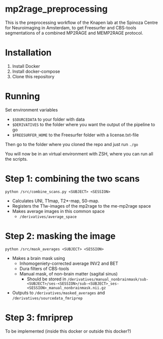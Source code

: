 # mp2rage_preprocessing

This is the preprocessing workflow of the Knapen lab at the Spinoza Centre for
Neuroimaging in Amsterdam, to get Freesurfer and CBS-tools segmentations of a combined
 MP2RAGE and MEMP2RAGE protocol.

# Installation
1) Install Docker
2) Install docker-compose
3) Clone this repository

# Running
Set environment variables 
 * `$SOURCEDATA` to your folder with data
 * `$DERIVATIVES` to the folder where you want the output of the pipeline to go
 * `$FREESURFER_HOME` to the Freesurfer folder with a license.txt-file

Then go to the folder where you cloned the repo and just run
`./go`

You will now be in an virtual environment with ZSH, where you can run all the scripts.

# Step 1: combining the two scans

`python /src/combine_scans.py <SUBJECT> <SESSION>`

 * Calculates UNI, T1map, T2\*-map, S0-map.
 * Registers the T1w-images of the mp2rage to the me-mp2rage space
 * Makes average images in this common space
	 * `/derivatives/average_space`

# Step 2: masking the image

`python /src/mask_averages <SUBJECT> <SESSION>`

 * Makes a brain mask using
   * Inhomogeniety-corrected average INV2 and BET
   * Dura filters of CBS-tools
   * Manual mask, of non-brain matter (sagital sinus)
     * Should be stored in `/derivatives/manual_nonbrainmask/sub-<SUBJECT>/ses-<SESSION>/sub-<SUBJECT>_ses-<SESSION>_manual_nonbrainmask.nii.gz`
 * Outputs to `/derivatives/masked_averages` and `/derivatives/sourcedata_fmriprep`

# Step 3: fmriprep
To be implemented (inside this docker or outside this docker?)
